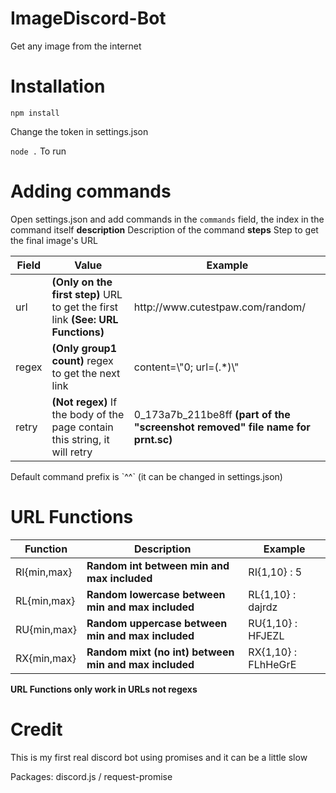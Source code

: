# ImageDiscord-Bot
Get any image from the internet

# Installation
`npm install`

Change the token in settings.json

`node .` To run

# Adding commands

Open settings.json and add commands in the `commands` field, the index in the command itself
<strong>description</strong>
Description of the command
<strong>steps</strong>
Step to get the final image's URL
<table>
<thead>
<tr>
<th>Field</th>
<th>Value</th>
<th>Example</th>
</tr>
</thead>
<tbody>
<tr>
<td>url</td>
  <td><strong>(Only on the first step)</strong> URL to get the first link <strong>(See: URL Functions)</strong></td>
  <td>http://www.cutestpaw.com/random/</td>
</tr>
<tr>
<td>regex</td>
  <td><strong>(Only group1 count)</strong> regex to get the next link</td>
  <td>content=\"0; url=(.*)\"</td>
</tr>
  <tr>
<td>retry</td>
  <td><strong>(Not regex)</strong> If the body of the page contain this string, it will retry</td>
  <td>0_173a7b_211be8ff <strong>(part of the "screenshot removed" file name for prnt.sc)</strong></td>
</tr>
</tbody>
</table>
Default command prefix is `^^` (it can be changed in settings.json)

# URL Functions
<table>
<thead>
<tr>
<th>Function</th>
<th>Description</th>
<th>Example</th>
</tr>
</thead>
<tbody>
<tr>
  <td>RI{min,max}</td>
  <td><strong>Random int between min and max included</td>
  <td>RI{1,10} : 5</td>
</tr>
<tr>
  <td>RL{min,max}</td>
  <td><strong>Random lowercase between min and max included</td>
  <td>RL{1,10} : dajrdz</td>
</tr>
<tr>
  <td>RU{min,max}</td>
  <td><strong>Random uppercase between min and max included</td>
  <td>RU{1,10} : HFJEZL</td>
</tr>
<tr>
  <td>RX{min,max}</td>
  <td><strong>Random mixt (no int) between min and max included</td>
  <td>RX{1,10} : FLhHeGrE</td>
</tr>
</tbody>
</table>

<strong>URL Functions only work in URLs not regexs</strong>

# Credit
This is my first real discord bot using promises and it can be a little slow

Packages: discord.js / request-promise
